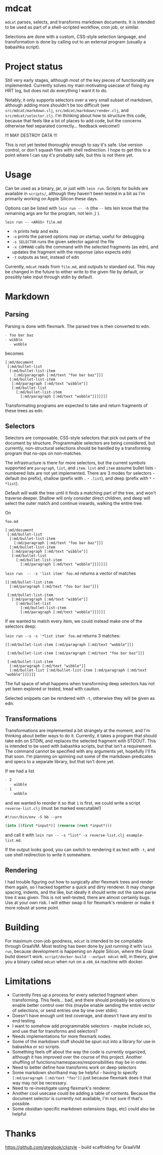 # mdcat
`mdcat` parses, selects, and transforms markdown documents. It is intended to be used as part of a shell-scripted workflow, cron job, or similar.

Selections are done with a custom, CSS-style selection language, and transformation is done by calling out to an external program (usually a babashka script).

# Project status
Still very early stages, although most of the key pieces of functionality are implemented. Currently solves my main motivating usecase of fixing my HRT log, but does not do everything I want it to do.

Notably, it only supports selectors over a very small subset of markdown, although adding more shouldn't be too difficult (see `src/mdcat/markdown.clj`, `src/mdcat/markdown/render.clj`, and `src/mdcat/selector.clj`. I'm thinking about how to structure this code, because that feels like a lot of places to add code, but the concerns otherwise feel separated correctly... feedback welcome!)

!!! MAY DESTROY DATA !!!

This is not yet tested thoroughly enough to say it's safe. Use version control, or don't squash files with shell redirection. I hope to get this to a point where I can say it's probably safe, but this is not there yet.

# Usage
Can be used as a binary, jar, or just with `lein run`. Scripts for builds are available in `scripts/`, although they haven't been tested in a bit as I'm primarily working on Apple Silicon these days.

Options can be listed with `lein run -- -h` (the `--` lets lein know that the remaining args are for the program, not lein ;) ).

`lein run -- <ARGS> file.md`

- `-h` prints help and exits
- `-o` prints the parsed options map on startup, useful for debugging
- `-s SELECTOR` runs the given selector against the file
- `-x COMMAND` calls the command with the selected fragments (as edn), and updates the fragment with the response (also expects edn)
- `-t` outputs as text, instead of edn

Currently, `mdcat` reads from `file.md`, and outputs to standard out. This may be changed in the future to either write to the given file by default, or possibly take input through stdin by default.

# Markdown
## Parsing
Parsing is done with flexmark. The parsed tree is then converted to edn.

```markdown
- foo bar baz
- wibble
  - wobble
```

becomes

```edn
[:md/document
 [:md/bullet-list
  [:md/bullet-list-item
    [:md/paragraph [:md/text "foo bar baz"]]]
  [:md/bullet-list-item
   [:md/paragraph [:md/text "wibble"]]
   [:md/bullet-list
     [:md/bullet-list-item
       [:md/paragraph [:md/text "wobble"]]]]]]]
```

Transformating programs are expected to take and return fragments of these trees as edn.

## Selectors
Selectors are composable, CSS-style selectors that pick out parts of the document by structure. Programmable selectors are being considered, but currently, non-structural selections should be handled by a transforming program that no-ops on non-matches.

The infrastructure is there for more selectors, but the current symbols supported are `paragraph`, `list`, and `item`. `list` and `item` assume bullet lists - numbered lists are not yet implemented. There are 3 modes for selectors - default (no prefix), shallow (prefix with `.` - `.list`), and deep (prefix with `*` - `*list`).

Default will walk the tree until it finds a matching part of the tree, and won't traverse deeper. Shallow will only consider direct children, and deep will select the outer match and continue inwards, walking the entire tree.

On


```edn
foo.md

[:md/document
 [:md/bullet-list
  [:md/bullet-list-item
    [:md/paragraph [:md/text "foo bar baz"]]]
  [:md/bullet-list-item
   [:md/paragraph [:md/text "wibble"]]
   [:md/bullet-list
     [:md/bullet-list-item
       [:md/paragraph [:md/text "wobble"]]]]]]]
```

`lein run  -- -s 'list item' foo.md` returns a vector of matches

```edn
[[:md/bullet-list-item
  [:md/paragraph [:md/text "foo bar baz"]]]

 [:md/bullet-list-item
   [:md/paragraph [:md/text "wibble"]]
     [:md/bullet-list
       [:md/bullet-list-item
       [:md/paragraph [:md/text "wobble"]]]]]]
```

If we wanted to match every item, we could instead make one of the selectors deep:

`lein run --s -s '*list item' foo.md` returns 3 matches:

```edn
[[:md/bullet-list-item [:md/paragraph [:md/text "wobble"]]]

 [:md/bullet-list-item [:md/paragraph [:md/text "foo bar baz"]]]

 [:md/bullet-list-item
  [:md/paragraph [:md/text "wibble"]]
  [:md/bullet-list [:md/bullet-list-item [:md/paragraph [:md/text "wobble"]]]]]]
```

The full space of what happens when transforming deep selectors has not yet been explored or tested, tread with caution.

Selected snippets can be rendered with `-t`, otherwise they will be given as edn.

## Transformations
Transformations are implemented a bit strangely at the moment, and I'm thinking about better ways to do it. Currently, it takes a program that should take edn on STDIN, and replaces the selected fragment with STDOUT. This is intended to be used with babashka scripts, but that isn't a requirement. The command cannot be specified with any arguments yet, hopefully I'll fix that soon. I'm planning on spinning out some of the markdown predicates and specs to a separate library, but that isn't done yet.

If we had a list

```markdown
- 2
  - wibble
- 1
  - wobble
```

and we wanted to reorder it so that `1` is first, we could write a script `reverse-list.clj` (must be marked executable!)

```clojure
#!/usr/bin/env -S bb --prn

(into [(first *input*)] (reverse (rest *input*)))
```

and call it with `lein run -- -s "list" -x reverse-list.clj example-list.md`.

If the output looks good, you can switch to rendering it as text with `-t`, and use shell redirection to write it somewhere.

## Rendering
I had trouble figuring out how to surgically alter flexmark trees and render them again, so I hacked together a quick and dirty renderer. It may change spacing, indents, and the like, but ideally it should write out the same parse tree it was given. This is not well-tested, there are almost certainly bugs. Use at your own risk. I will either swap it for flexmark's renderer or make it more robust at some point.

# Building
For maximum cron-job goodness, `mdcat` is intended to be compilable through GraalVM. Most testing has been done by just running it with `lein run`, because development is happening on Apple Silicon, where the Graal build doesn't work. `script/docker-build --output mdcat` will, in theory, give you a binary called `mdcat` when run on a `x86_64` machine with docker.

# Limitations
- Currently fires up a process for every selected fragment when transforming. This feels... bad, and there should probably be options to enable better control over this (maybe enable sending the entire vector of selections, or send entries one by one over stdin).
- Doesn't have enough unit test coverage, and doesn't have any end to end testing.
- I want to somehow add programmable selectors - maybe include sci, and use that for transforms and selectors?
- Needs implementations for more flexmark nodes.
- Some of the markdown stuff should be spun out into a library for use in babashka or sci scripts.
- Something feels off about the way the code is currently organized, although it has improved over the course of this project. Another shuffling of functions/namespaces/responsibilities may be in order.
- Need to better define how transforms work on deep selectors
- Some markdown shorthand may be helpful - having to specify `[:md/paragraph [:md/text "foo"]]` just because flexmark does it that way may not be necessary.
- Need to re-investigate using flexmark's renderer.
- Another cool usecase could be adding a table of contents. Because the document selector is currently not available, I'm not sure if that's possible.
- Some obsidian-specific markdown extensions (tags, etc) could also be helpful
# Thanks
https://github.com/greglook/cljstyle - build scaffolding for GraalVM
